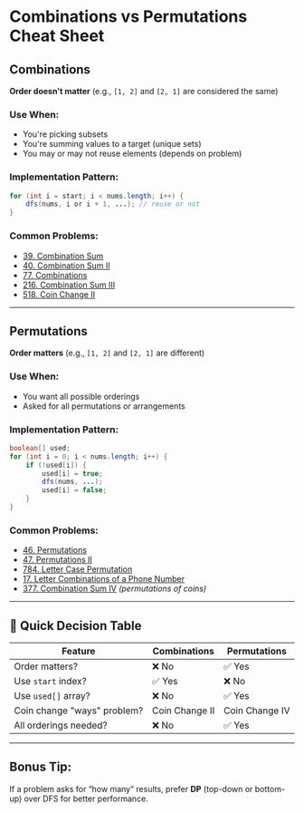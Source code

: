 
# Combinations vs Permutations Cheat Sheet

## Combinations
**Order doesn't matter** (e.g., `[1, 2]` and `[2, 1]` are considered the same)

### Use When:
- You're picking subsets
- You're summing values to a target (unique sets)
- You may or may not reuse elements (depends on problem)

### Implementation Pattern:
```java
for (int i = start; i < nums.length; i++) {
    dfs(nums, i or i + 1, ...); // reuse or not
}
```

### Common Problems:
- [39. Combination Sum](https://leetcode.com/problems/combination-sum)
- [40. Combination Sum II](https://leetcode.com/problems/combination-sum-ii)
- [77. Combinations](https://leetcode.com/problems/combinations)
- [216. Combination Sum III](https://leetcode.com/problems/combination-sum-iii)
- [518. Coin Change II](https://leetcode.com/problems/coin-change-ii)

---

## Permutations
**Order matters** (e.g., `[1, 2]` and `[2, 1]` are different)

### Use When:
- You want all possible orderings
- Asked for all permutations or arrangements

### Implementation Pattern:
```java
boolean[] used;
for (int i = 0; i < nums.length; i++) {
    if (!used[i]) {
        used[i] = true;
        dfs(nums, ...);
        used[i] = false;
    }
}
```

### Common Problems:
- [46. Permutations](https://leetcode.com/problems/permutations)
- [47. Permutations II](https://leetcode.com/problems/permutations-ii)
- [784. Letter Case Permutation](https://leetcode.com/problems/letter-case-permutation)
- [17. Letter Combinations of a Phone Number](https://leetcode.com/problems/letter-combinations-of-a-phone-number)
- [377. Combination Sum IV](https://leetcode.com/problems/combination-sum-iv) *(permutations of coins)*

---

## 🔁 Quick Decision Table

| Feature                      | Combinations       | Permutations     |
|-----------------------------|--------------------|------------------|
| Order matters?              | ❌ No              | ✅ Yes           |
| Use `start` index?          | ✅ Yes             | ❌ No            |
| Use `used[]` array?         | ❌ No              | ✅ Yes           |
| Coin change "ways" problem? | Coin Change II     | Coin Change IV   |
| All orderings needed?       | ❌ No              | ✅ Yes           |

---

## Bonus Tip:
If a problem asks for “how many” results, prefer **DP** (top-down or bottom-up) over DFS for better performance.
